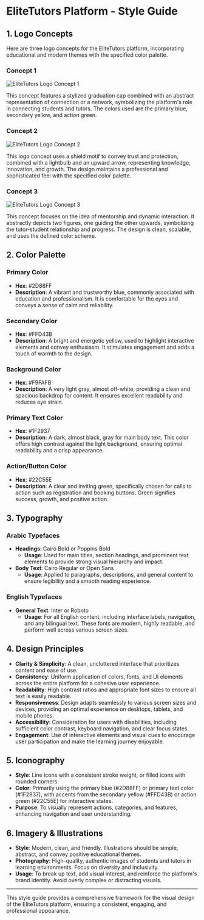 # EliteTutors Platform - Style Guide

## 1. Logo Concepts

Here are three logo concepts for the EliteTutors platform, incorporating educational and modern themes with the specified color palette.

### Concept 1
![EliteTutors Logo Concept 1](https://private-us-east-1.manuscdn.com/sessionFile/gU7OK4eWVD7wXcO5IudLdq/sandbox/JhCeF8JbaqFAAifIHVG2Mg-images_1753701319746_na1fn_L2hvbWUvdWJ1bnR1L2VsaXRldHV0b3JzX2xvZ29fY29uY2VwdF8x.png?Policy=eyJTdGF0ZW1lbnQiOlt7IlJlc291cmNlIjoiaHR0cHM6Ly9wcml2YXRlLXVzLWVhc3QtMS5tYW51c2Nkbi5jb20vc2Vzc2lvbkZpbGUvZ1U3T0s0ZVdWRDd3WGNPNUl1ZExkcS9zYW5kYm94L0poQ2VGOEpiYXFGQUFpZklIVkcyTWctaW1hZ2VzXzE3NTM3MDEzMTk3NDZfbmExZm5fTDJodmJXVXZkV0oxYm5SMUwyVnNhWFJsZEhWMGIzSnpYMnh2WjI5ZlkyOXVZMlZ3ZEY4eC5wbmciLCJDb25kaXRpb24iOnsiRGF0ZUxlc3NUaGFuIjp7IkFXUzpFcG9jaFRpbWUiOjE3OTg3NjE2MDB9fX1dfQ__&Key-Pair-Id=K2HSFNDJXOU9YS&Signature=CqbTDMqya1Y4vBAtf5g7XHp~iP26ynqQA~rgcFypSGsVXmBsOrZ8wX6tNU1KX94DUAgoQbeIH7xYBSCJlarTqgzR6dWOuxmaW9CBChuzWk9ZTr2kbfvviw-hS7sb9cziMC5QGM1An3l9A1HEfXc7JhV60y1QDt79to8lwdW2Yrm9BrvS8R2Cv8ztaACmwZm7r3vK4fZCsSAL5~kfio-GqbGvcrN4dNi5LyXZyRtL~rFaV6KEub8OItRnEg4ZiMx1j3EEDnpGJZBNZWw8LVrtrvsrpn-rwtJtweMUQit7oDtzON9-ho~c346aflUc3xT7gDDGw7WbXLNTQELLUjw4FA__)

This concept features a stylized graduation cap combined with an abstract representation of connection or a network, symbolizing the platform's role in connecting students and tutors. The colors used are the primary blue, secondary yellow, and action green.

### Concept 2
![EliteTutors Logo Concept 2](https://private-us-east-1.manuscdn.com/sessionFile/gU7OK4eWVD7wXcO5IudLdq/sandbox/JhCeF8JbaqFAAifIHVG2Mg-images_1753701319747_na1fn_L2hvbWUvdWJ1bnR1L2VsaXRldHV0b3JzX2xvZ29fY29uY2VwdF8y.png?Policy=eyJTdGF0ZW1lbnQiOlt7IlJlc291cmNlIjoiaHR0cHM6Ly9wcml2YXRlLXVzLWVhc3QtMS5tYW51c2Nkbi5jb20vc2Vzc2lvbkZpbGUvZ1U3T0s0ZVdWRDd3WGNPNUl1ZExkcS9zYW5kYm94L0poQ2VGOEpiYXFGQUFpZklIVkcyTWctaW1hZ2VzXzE3NTM3MDEzMTk3NDdfbmExZm5fTDJodmJXVXZkV0oxYm5SMUwyVnNhWFJsZEhWMGIzSnpYMnh2WjI5ZlkyOXVZMlZ3ZEY4eS5wbmciLCJDb25kaXRpb24iOnsiRGF0ZUxlc3NUaGFuIjp7IkFXUzpFcG9jaFRpbWUiOjE3OTg3NjE2MDB9fX1dfQ__&Key-Pair-Id=K2HSFNDJXOU9YS&Signature=E4Qis8V4K-IJjowffSFlEgim33CIrKOoenYEGmHRMFHXVLjnRGqoW4fwdZNW63EVeG2-u9DGFkHTi~wCTmUomrfGGwjqdebVFrIKs3g3~21KdcU026RvwvhfXPj0qkNEpXR8dbEHfAGfz5gI8AMaK6Y1Z6b1s8pa72snkZlSQYrUuLPw87qTitfO~TqX6Ry6l4ggkUXRbp~wMGs5BewekenycvbuGyiY5WQ6dGjd9iUw9~ryWmIc1SDv7l9Uuy0ONMrU-C62L5OV5SyITDEMvyE29KeiQFD0hOHUpxgYE39jYg9vFr7xUQFMC8RjgAhVxDqkC4TJRpPeGW8anFUeOQ__)

This logo concept uses a shield motif to convey trust and protection, combined with a lightbulb and an upward arrow, representing knowledge, innovation, and growth. The design maintains a professional and sophisticated feel with the specified color palette.

### Concept 3
![EliteTutors Logo Concept 3](https://private-us-east-1.manuscdn.com/sessionFile/gU7OK4eWVD7wXcO5IudLdq/sandbox/JhCeF8JbaqFAAifIHVG2Mg-images_1753701319747_na1fn_L2hvbWUvdWJ1bnR1L2VsaXRldHV0b3JzX2xvZ29fY29uY2VwdF8z.png?Policy=eyJTdGF0ZW1lbnQiOlt7IlJlc291cmNlIjoiaHR0cHM6Ly9wcml2YXRlLXVzLWVhc3QtMS5tYW51c2Nkbi5jb20vc2Vzc2lvbkZpbGUvZ1U3T0s0ZVdWRDd3WGNPNUl1ZExkcS9zYW5kYm94L0poQ2VGOEpiYXFGQUFpZklIVkcyTWctaW1hZ2VzXzE3NTM3MDEzMTk3NDdfbmExZm5fTDJodmJXVXZkV0oxYm5SMUwyVnNhWFJsZEhWMGIzSnpYMnh2WjI5ZlkyOXVZMlZ3ZEY4ei5wbmciLCJDb25kaXRpb24iOnsiRGF0ZUxlc3NUaGFuIjp7IkFXUzpFcG9jaFRpbWUiOjE3OTg3NjE2MDB9fX1dfQ__&Key-Pair-Id=K2HSFNDJXOU9YS&Signature=Rs~iHCGLunAS-QT8MJIqW4sM0bE3hbrjS0WNxQcoU4CI2-Tn2BOmeqAGwTpIQDTEiaucF0TqMrHzOz2XQtlRTvH6aOIzIAS84MJSNRd-c4VrY3LhfqseiNVfdnF1idwUDWPG7xbU0EpYHAzNKtrQTikMYOKwA15XbSGkE4XR3vHDN4HwIm2KXz1lNsh0VhwuW-cvty8UEXOLuXt0T~tdyv~3mfY6n7p-SVmywrgdxYp~UaMxjIfE29eHSx3Wr6fqApE8YPtckb~iT2ZAcQOsox~UNygpd8sItNKYd~A5aa4iZ~9PPN4WZRtdZnFgGl96jhtWeLp6PtmojU145eFymA__)

This concept focuses on the idea of mentorship and dynamic interaction. It abstractly depicts two figures, one guiding the other upwards, symbolizing the tutor-student relationship and progress. The design is clean, scalable, and uses the defined color scheme.

## 2. Color Palette

### Primary Color
- **Hex**: #2D88FF
- **Description**: A vibrant and trustworthy blue, commonly associated with education and professionalism. It is comfortable for the eyes and conveys a sense of calm and reliability.

### Secondary Color
- **Hex**: #FFD43B
- **Description**: A bright and energetic yellow, used to highlight interactive elements and convey enthusiasm. It stimulates engagement and adds a touch of warmth to the design.

### Background Color
- **Hex**: #F9FAFB
- **Description**: A very light gray, almost off-white, providing a clean and spacious backdrop for content. It ensures excellent readability and reduces eye strain.

### Primary Text Color
- **Hex**: #1F2937
- **Description**: A dark, almost black, gray for main body text. This color offers high contrast against the light background, ensuring optimal readability and a crisp appearance.

### Action/Button Color
- **Hex**: #22C55E
- **Description**: A clear and inviting green, specifically chosen for calls to action such as registration and booking buttons. Green signifies success, growth, and positive action.

## 3. Typography

### Arabic Typefaces
- **Headings**: Cairo Bold or Poppins Bold
  - **Usage**: Used for main titles, section headings, and prominent text elements to provide strong visual hierarchy and impact.
- **Body Text**: Cairo Regular or Open Sans
  - **Usage**: Applied to paragraphs, descriptions, and general content to ensure legibility and a smooth reading experience.

### English Typefaces
- **General Text**: Inter or Roboto
  - **Usage**: For all English content, including interface labels, navigation, and any bilingual text. These fonts are modern, highly readable, and perform well across various screen sizes.

## 4. Design Principles

- **Clarity & Simplicity**: A clean, uncluttered interface that prioritizes content and ease of use.
- **Consistency**: Uniform application of colors, fonts, and UI elements across the entire platform for a cohesive user experience.
- **Readability**: High contrast ratios and appropriate font sizes to ensure all text is easily readable.
- **Responsiveness**: Design adapts seamlessly to various screen sizes and devices, providing an optimal experience on desktops, tablets, and mobile phones.
- **Accessibility**: Consideration for users with disabilities, including sufficient color contrast, keyboard navigation, and clear focus states.
- **Engagement**: Use of interactive elements and visual cues to encourage user participation and make the learning journey enjoyable.

## 5. Iconography

- **Style**: Line icons with a consistent stroke weight, or filled icons with rounded corners.
- **Color**: Primarily using the primary blue (#2D88FF) or primary text color (#1F2937), with accents from the secondary yellow (#FFD43B) or action green (#22C55E) for interactive states.
- **Purpose**: To visually represent actions, categories, and features, enhancing navigation and user understanding.

## 6. Imagery & Illustrations

- **Style**: Modern, clean, and friendly. Illustrations should be simple, abstract, and convey positive educational themes.
- **Photography**: High-quality, authentic images of students and tutors in learning environments. Focus on diversity and inclusivity.
- **Usage**: To break up text, add visual interest, and reinforce the platform's brand identity. Avoid overly complex or distracting visuals.

---

This style guide provides a comprehensive framework for the visual design of the EliteTutors platform, ensuring a consistent, engaging, and professional appearance.

